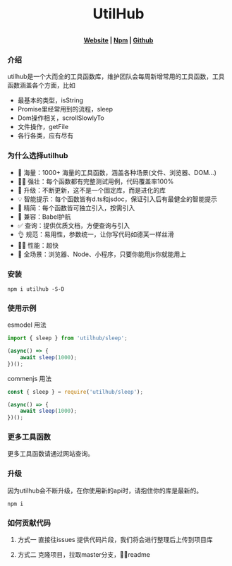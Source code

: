 
<p align = "center" style="font-size: 32px;font-weight:bold;">
    UtilHub
</p>
<p align = "center">
    <strong>
        <a href="https://rapier.rs">Website</a> | <a href="https://rapier.rs/docs/">Npm</a> | <a href="https://rapier.rs/docs/">Github</a>
    </strong>
</p>

### 介绍
utilhub是一个大而全的工具函数库，维护团队会每周新增常用的工具函数，工具函数涵盖各个方面，比如
* 最基本的类型，isString
* Promise里经常用到的流程，sleep
* Dom操作相关，scrollSlowlyTo
* 文件操作，getFile
* 各行各类，应有尽有

### 为什么选择utilhub

* 🌊 海量：1000+ 海量的工具函数，涵盖各种场景(文件、浏览器、DOM...)
* 💪🏻 强壮：每个函数都有完整测试用例，代码覆盖率100%
* 🐴 升级：不断更新，这不是一个固定库，而是进化的库
* 💡 智能提示：每个函数皆有d.ts和jsdoc，保证引入后有最健全的智能提示
* 🍳 精简：每个函数皆可独立引入，按需引入
* 🤩 兼容：Babel护航
* ✅ 查询：提供优质文档，方便查询与引入
* 👌 规范：易用性，参数统一，让你写代码如德芙一样丝滑
* 👍🏻 性能：超快
* 🍓 全场景：浏览器、Node、小程序，只要你能用js你就能用上

### 安装
```
npm i utilhub -S-D
```

### 使用示例
esmodel 用法
``` js
import { sleep } from 'utilhub/sleep';

(async() => {
    await sleep(1000);
})();
```

commenjs 用法
``` js
const { sleep } = require('utilhub/sleep');

(async() => {
    await sleep(1000);
})();
```

### 更多工具函数
更多工具函数请通过网站查询。

### 升级
因为utilhub会不断升级，在你使用新的api时，请抱住你的库是最新的。
```
npm i
```

### 如何贡献代码
1. 方式一
   直接往issues 提供代码片段，我们将会进行整理后上传到项目库


2. 方式二
   克隆项目，拉取master分支，readme

